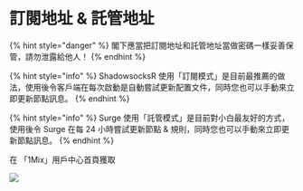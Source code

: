 # 訂閱地址 & 託管地址

{% hint style="danger" %}
閣下應當把訂閱地址和託管地址當做密碼一樣妥善保管，請勿泄露給他人！
{% endhint %}

{% hint style="info" %}
ShadowsocksR 使用「訂閱模式」是目前最推薦的做法，使用後令客戶端在每次啟動是自動嘗試更新配置文件，同時您也可以手動來立即更新節點訊息。
{% endhint %}

{% hint style="info" %}
Surge 使用「託管模式」是目前對小白最友好的方式，使用後令 Surge 在每 24 小時嘗試更新節點 & 規則，同時您也可以手動來立即更新節點訊息。
{% endhint %}

在 「1Mix」用戶中心首頁獲取

![](https://github.com/BrownRhined/HelpDocument/tree/603d2bd5d2643d4ceb2b12057796a97fc2d1df78/.gitbook/assets/meitu.jpg)

